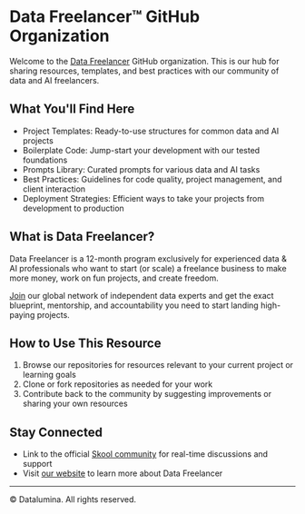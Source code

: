 # Data Freelancer™ GitHub Organization

Welcome to the [Data Freelancer](https://www.skool.com/data-freelancer/) GitHub organization. This is our hub for sharing resources, templates, and best practices with our community of data and AI freelancers.

## What You'll Find Here

- Project Templates: Ready-to-use structures for common data and AI projects
- Boilerplate Code: Jump-start your development with our tested foundations
- Prompts Library: Curated prompts for various data and AI tasks
- Best Practices: Guidelines for code quality, project management, and client interaction
- Deployment Strategies: Efficient ways to take your projects from development to production

## What is Data Freelancer?

Data Freelancer is a 12-month program exclusively for experienced data & AI professionals who want to start (or scale) a freelance business to make more money, work on fun projects, and create freedom. 

[Join](https://www.datalumina.com/data-freelancer) our global network of independent data experts and get the exact blueprint, mentorship, and accountability you need to start landing high-paying projects.

## How to Use This Resource

1. Browse our repositories for resources relevant to your current project or learning goals
2. Clone or fork repositories as needed for your work
3. Contribute back to the community by suggesting improvements or sharing your own resources

## Stay Connected

- Link to the official [Skool community](https://www.skool.com/data-freelancer/) for real-time discussions and support
- Visit [our website](https://www.datalumina.com/data-freelancer) to learn more about Data Freelancer

---

© Datalumina. All rights reserved.
